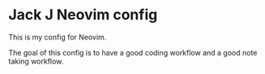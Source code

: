 # Jack J Neovim config

This is my config for Neovim.

The goal of this config is to have a good coding workflow 
and a good note taking workflow.


